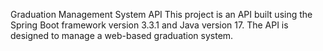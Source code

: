 Graduation Management System API
This project is an API built using the Spring Boot framework version 3.3.1 and Java version 17. The API is designed to manage a web-based graduation system.
